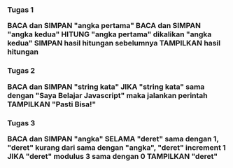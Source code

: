
<h3>Tugas 1

BACA dan SIMPAN "angka pertama"
BACA dan SIMPAN "angka kedua"
HITUNG "angka pertama" dikalikan "angka kedua"
SIMPAN hasil hitungan sebelumnya
TAMPILKAN hasil hitungan


<h3>Tugas 2

BACA dan SIMPAN "string kata"
JIKA "string kata" sama dengan "Saya Belajar Javascript" maka jalankan perintah
TAMPILKAN "Pasti Bisa!"


<h3>Tugas 3

BACA dan SIMPAN "angka"
SELAMA "deret" sama dengan 1, "deret" kurang dari sama dengan "angka", "deret" increment 1
JIKA "deret" modulus 3 sama dengan 0
TAMPILKAN "deret"





